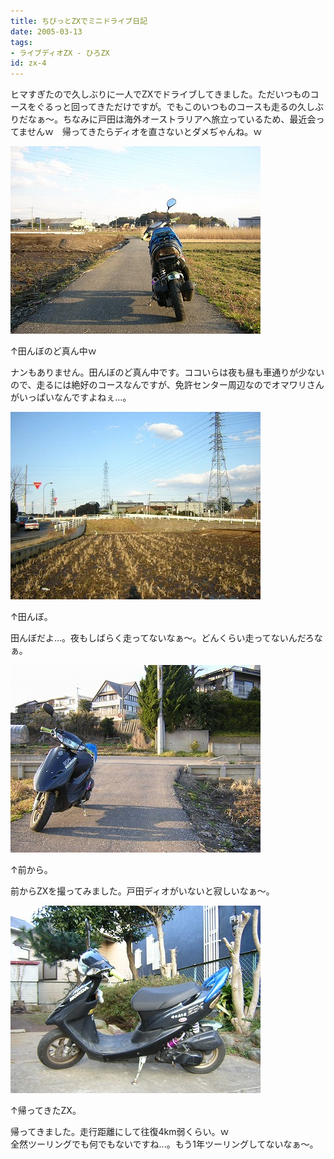 ```yaml
---
title: ちびっとZXでミニドライブ日記
date: 2005-03-13
tags:
- ライブディオZX - ひろZX
id: zx-4
---
```



<p class="sentence spacing10">ヒマすぎたので久しぶりに一人でZXでドライブしてきました。ただいつものコースをぐるっと回ってきただけですが。でもこのいつものコースも走るの久しぶりだなぁ～。ちなみに戸田は海外オーストラリアへ旅立っているため、最近会ってませんｗ　帰ってきたらディオを直さないとダメぢゃんね。ｗ</p>
<div class="center spacing"><img src="/photo/diary/2005.03.13_zx1.jpg" alt=""></div>
<p class="sentence">↑田んぼのど真ん中ｗ</p>
<p class="sentence spacing10">ナンもありません。田んぼのど真ん中です。ココいらは夜も昼も車通りが少ないので、走るには絶好のコースなんですが、免許センター周辺なのでオマワリさんがいっぱいなんですよねぇ...。</p>
<div class="center spacing"><img src="/photo/diary/2005.03.13_zx2.jpg" alt=""></div>
<p class="sentence">↑田んぼ。</p>
<p class="sentence spacing10">田んぼだよ...。夜もしばらく走ってないなぁ～。どんくらい走ってないんだろなぁ。</p>
<div class="center spacing"><img src="/photo/diary/2005.03.13_zx3.jpg" alt=""></div>
<p class="sentence">↑前から。</p>
<p class="sentence spacing10">前からZXを撮ってみました。戸田ディオがいないと寂しいなぁ～。</p>
<div class="center spacing"><img src="/photo/diary/2005.03.13_zx4.jpg" alt=""></div>
<p class="sentence">↑帰ってきたZX。</p>
<p class="sentence spacing10">帰ってきました。走行距離にして往復4km弱くらい。ｗ<br>全然ツーリングでも何でもないですね...。もう1年ツーリングしてないなぁ～。</p>
